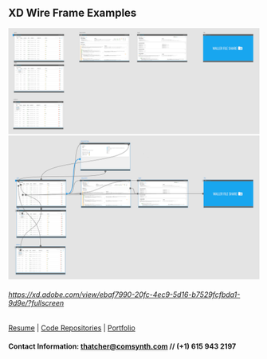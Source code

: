 ## XD Wire Frame Examples 
![](examples_of_work/streamline%20wire.png)
![](examples_of_work/streamline-%20lines.png)
###### https://xd.adobe.com/view/ebaf7990-20fc-4ec9-5d16-b7529fcfbda1-9d9e/?fullscreen
[Resume](https://github.com/comsynth/resume/blob/master/README.md) | [Code Repositories](https://github.com/comsynth?tab=repositories) | [Portfolio](https://github.com/comsynth/resume/blob/master/EXAMPLESOFWORK.md) 
#### Contact Information: [thatcher@comsynth.com](mailto:thatcher@comsynth.com) // (+1) **615 943 2197**

